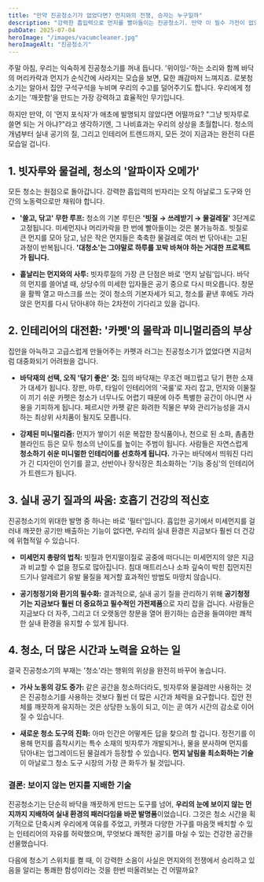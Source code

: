 ```yaml
---
title: "만약 진공청소기가 없었다면? 먼지와의 전쟁, 승자는 누구일까"
description: "강력한 흡입력으로 먼지를 빨아들이는 진공청소기. 만약 이 필수 가전이 없었다면 우리의 청소 방식, 실내 환경, 심지어 건강까지 어떻게 달라졌을까요? 빗자루와 먼지떨이가 지배하는 세상을 현실적으로 그려봅니다."
pubDate: 2025-07-04
heroImage: "/images/vacumcleaner.jpg"
heroImageAlt: "진공청소기"
---
```


주말 아침, 우리는 익숙하게 진공청소기를 꺼내 듭니다. '위이잉-'하는 소리와 함께 바닥의 머리카락과 먼지가 순식간에 사라지는 모습을 보면, 묘한 쾌감마저 느껴지죠. 로봇청소기는 알아서 집안 구석구석을 누비며 우리의 수고를 덜어주기도 합니다. 우리에게 청소기는 '깨끗함'을 만드는 가장 강력하고 효율적인 무기입니다.

하지만 만약, 이 '먼지 포식자'가 애초에 발명되지 않았다면 어떨까요? "그냥 빗자루로 쓸면 되는 거 아냐?"라고 생각하기엔, 그 나비효과는 우리의 상상을 초월합니다. 청소의 개념부터 실내 공기의 질, 그리고 인테리어 트렌드까지, 모든 것이 지금과는 완전히 다른 모습일 겁니다.

## 1. 빗자루와 물걸레, 청소의 '알파이자 오메가'

모든 청소는 원점으로 돌아갑니다. 강력한 흡입력의 빈자리는 오직 아날로그 도구와 인간의 노동력으로만 채워야 합니다.

-   **'쓸고, 닦고' 무한 루프:** 청소의 기본 루틴은 **'빗질 → 쓰레받기 → 물걸레질'** 3단계로 고정됩니다. 미세먼지나 머리카락을 한 번에 빨아들이는 것은 불가능하죠. 빗질로 큰 먼지를 모아 담고, 남은 작은 먼지들은 축축한 물걸레로 여러 번 닦아내는 고된 과정이 반복됩니다. **'대청소'는 그야말로 하루를 꼬박 바쳐야 하는 거대한 프로젝트가 됩니다.**

-   **흩날리는 먼지와의 사투:** 빗자루질의 가장 큰 단점은 바로 '먼지 날림'입니다. 바닥의 먼지를 쓸어낼 때, 상당수의 미세한 입자들은 공기 중으로 다시 떠오릅니다. 창문을 활짝 열고 마스크를 쓰는 것이 청소의 기본자세가 되고, 청소를 끝낸 후에도 가라앉은 먼지를 다시 닦아내야 하는 2차전이 기다리고 있을 겁니다.

## 2. 인테리어의 대전환: '카펫'의 몰락과 미니멀리즘의 부상

집안을 아늑하고 고급스럽게 만들어주는 카펫과 러그는 진공청소기가 없었다면 지금처럼 대중화되기 어려웠을 겁니다.

-   **바닥재의 선택, 오직 '닦기 좋은' 것:** 집의 바닥재는 무조건 매끄럽고 닦기 편한 소재가 대세가 됩니다. 장판, 마루, 타일이 인테리어의 '국룰'로 자리 잡고, 먼지와 이물질이 끼기 쉬운 카펫은 청소가 너무나도 어렵기 때문에 아주 특별한 공간이 아니면 사용을 기피하게 됩니다. 페르시안 카펫 같은 화려한 직물은 부와 관리가능성을 과시하는 최상위 사치품이 될지도 모릅니다.

-   **강제된 미니멀리즘:** 먼지가 쌓이기 쉬운 복잡한 장식품이나, 천으로 된 소파, 촘촘한 블라인드 등은 모두 청소의 난이도를 높이는 주범이 됩니다. 사람들은 자연스럽게 **청소하기 쉬운 미니멀한 인테리어를 선호하게 됩니다.** 가구는 바닥에서 띄워진 다리가 긴 디자인이 인기를 끌고, 선반이나 장식장은 최소화하는 '기능 중심'의 인테리어가 트렌드가 됩니다.

## 3. 실내 공기 질과의 싸움: 호흡기 건강의 적신호

진공청소기의 위대한 발명 중 하나는 바로 '필터'입니다. 흡입한 공기에서 미세먼지를 걸러내 깨끗한 공기만 배출하는 기능이 없다면, 우리의 실내 환경은 지금보다 훨씬 더 건강에 위협적일 수 있습니다.

-   **미세먼지 총량의 법칙:** 빗질과 먼지떨이질로 공중에 떠다니는 미세먼지의 양은 지금과 비교할 수 없을 정도로 많아집니다. 침대 매트리스나 소파 깊숙이 박힌 집먼지진드기나 알레르기 유발 물질을 제거할 효과적인 방법도 마땅치 않습니다.

-   **공기청정기와 환기의 필수화:** 결과적으로, 실내 공기 질을 관리하기 위해 **공기청정기는 지금보다 훨씬 더 중요하고 필수적인 가전제품**으로 자리 잡을 겁니다. 사람들은 지금보다 더 자주, 그리고 더 오랫동안 창문을 열어 환기하는 습관을 들여야만 쾌적한 실내 환경을 유지할 수 있게 됩니다.

## 4. 청소, 더 많은 시간과 노력을 요하는 일

결국 진공청소기의 부재는 '청소'라는 행위의 위상을 완전히 바꾸어 놓습니다.

-   **가사 노동의 강도 증가:** 같은 공간을 청소하더라도, 빗자루와 물걸레만 사용하는 것은 진공청소기를 사용하는 것보다 훨씬 더 많은 시간과 체력을 요구합니다. 집안 전체를 깨끗하게 유지하는 것은 상당한 노동이 되고, 이는 곧 여가 시간의 감소로 이어질 수 있습니다.

-   **새로운 청소 도구의 진화:** 아마 인간은 어떻게든 답을 찾으려 할 겁니다. 정전기를 이용해 먼지를 흡착시키는 특수 소재의 빗자루가 개발되거나, 물을 분사하며 먼지를 닦아내는 업그레이드된 물걸레가 등장할 수 있습니다. **먼지 날림을 최소화하는 기술**이 아날로그 청소 도구 시장의 가장 큰 화두가 될 것입니다.

### 결론: 보이지 않는 먼지를 지배한 기술

진공청소기는 단순히 바닥을 깨끗하게 만드는 도구를 넘어, **우리의 눈에 보이지 않는 먼지까지 지배하여 실내 환경의 패러다임을 바꾼 발명품**이었습니다. 그것은 청소 시간을 획기적으로 단축시켜 우리에게 여유를 주었고, 카펫과 다양한 가구를 마음껏 배치할 수 있는 인테리어의 자유를 허락했으며, 무엇보다 쾌적한 공기를 마실 수 있는 건강한 공간을 선물했습니다.

다음에 청소기 스위치를 켤 때, 이 강력한 소음이 사실은 먼지와의 전쟁에서 승리하고 있음을 알리는 통쾌한 함성이라는 것을 한번 떠올려보는 건 어떨까요?